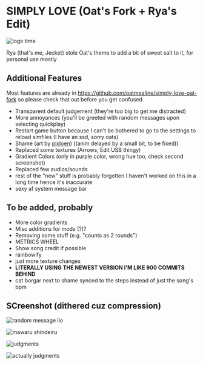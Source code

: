 # SIMPLY LOVE (Oat's Fork + Rya's Edit)

![logo time](https://i.jecket.xyz/ma2d0.png "logö")

Rya (that's me, Jecket) stole Oat's theme to add a bit of sweet salt to it, for personal use mostly

## Additional Features

Most features are already in https://github.com/oatmealine/simply-love-oat-fork so please check that out before you get confused

- Transparent default judgement (they're too big to get me distracted)
- More annoyances (you'll be greeted with random messages upon selecting quickplay)
- Restart game button because I can't be bothered to go to the settings to reload simfiles (I have an ssd, sorry oats)
- Shame (art by [pixloen](https://twitter.com/pixloen)) ((anim delayed by a small bit, to be fixed))
- Replaced some textures (Arrows, Edit USB thingy)
- Gradient Colors (only in purple color, wrong hue too, check second screenshot)
- Replaced few audios/sounds
- rest of the "new" stuff is probably forgotten I haven't worked on this in a long time hence it's inaccurate
- sexy af system message bar

## To be added, probably
- More color gradients
- Misc additions for mods (?)?
- Removing some stuff (e.g. "counts as 2 rounds")
- METRICS WHEEL
- Show song credit if possible
- rainbowify
- just more texture changes
- **LITERALLY USING THE NEWEST VERSION I'M LIKE 900 COMMITS BEHIND**
- cat borgar next to shame synced to the steps instead of just the song's bpm

## SCreenshot (dithered cuz compression)

![random message llo](https://i.jecket.xyz/gen8l.png "rng")

![mawaru shindeiru](https://i.jecket.xyz/uoj0m.png "colors")

![judgments](https://i.jecket.xyz/7m0ou.png "and this cool bar")

![actually judgments](https://i.jecket.xyz/vtmnr.png)
